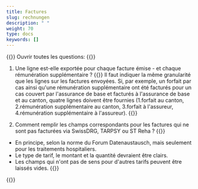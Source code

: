```yaml
---
title: Factures 
slug: rechnungen
description: " "
weight: 70
type: docs
keywords: []
---
```


{{<faqBlock>}}
Ouvrir toutes les questions: {{<collapsibleGroupCommand groupId="rechnungen">}}

1. Une ligne est-elle exportée pour chaque facture émise - et chaque rémunération supplémentaire ?
{{<collapsibleBlock groupId="rechnungen">}}
Il faut indiquer la même granularité que les lignes sur les factures envoyées. Si, par exemple, un forfait par cas ainsi qu'une rémunération supplémentaire ont été facturés pour un cas couvert par l'assurance de base et facturés à l'assurance de base et au canton, quatre lignes doivent être fournies (1.forfait au canton, 2.rémunération supplémentaire au canton, 3.forfait à l'assureur, 4.rémunération supplémentaire à l'assureur).
{{</collapsibleBlock>}}

2. Comment remplir les champs correspondants pour les factures qui ne sont pas facturées via SwissDRG, TARPSY ou ST Reha ?
{{<collapsibleBlock groupId="rechnungen">}}
-	En principe, selon la norme du Forum Datenaustausch, mais seulement pour les traitements hospitaliers. 
-	Le type de tarif, le montant et la quantité devraient être clairs. 
-	Les champs qui n'ont pas de sens pour d'autres tarifs peuvent être laissés vides. 
{{</collapsibleBlock>}}

{{</faqBlock>}}